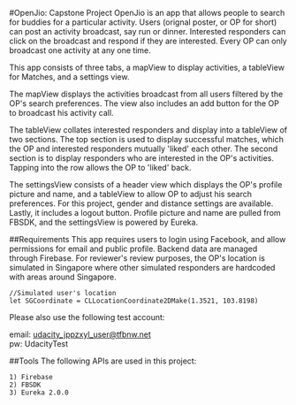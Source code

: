 #OpenJio: Capstone Project
OpenJio is an app that allows people to search for buddies for a particular activity. Users (orignal poster, or OP for short) can post an activity broadcast, say run or dinner. Interested responders can click on the broadcast and respond if they are interested. Every OP can only broadcast one activity at any one time.

This app consists of three tabs, a mapView to display activities, a tableView for Matches, and a settings view. 

The mapView displays the activities broadcast from all users filtered by the OP's search preferences. The view also includes an add button for the OP to broadcast his activity call. 

The tableView collates interested responders and display into a tableView of two sections. The top section is used to display successful matches, which the OP and interested responders mutually 'liked' each other. The second section is to display responders who are interested in the OP's activities. Tapping into the row allows the OP to 'liked' back. 

The settingsView consists of a header view which displays the OP's profile picture and name, and a tableView to allow OP to adjust his search preferences. For this project, gender and distance settings are available. Lastly, it includes a logout button. Profile picture and name are pulled from FBSDK, and the settingsView is powered by Eureka.

##Requirements
This app requires users to login using Facebook, and allow permissions for email and public profile.
Backend data are managed through Firebase. For reviewer's review purposes, the OP's location is simulated in Singapore where other simulated responders are hardcoded with areas around Singapore.
```
//Simulated user's location
let SGCoordinate = CLLocationCoordinate2DMake(1.3521, 103.8198)

```
Please also use the following test account:

email: udacity_jppzxyl_user@tfbnw.net	
pw: UdacityTest

##Tools 
The following APIs are used in this project:
```
1) Firebase
2) FBSDK
3) Eureka 2.0.0
```
